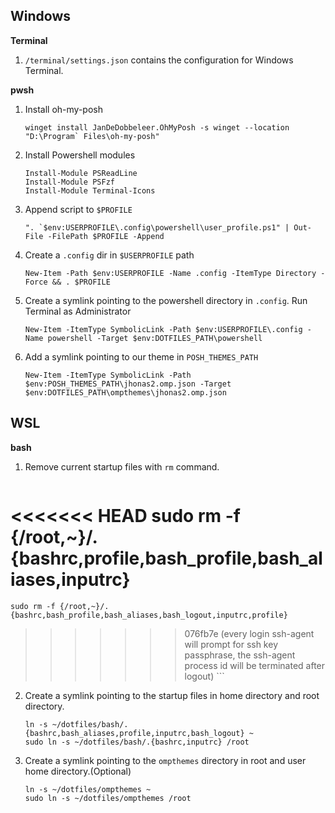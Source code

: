 
## Windows

**Terminal**

1. `/terminal/settings.json` contains the configuration for Windows Terminal.

**pwsh**
1. Install oh-my-posh

    ```
    winget install JanDeDobbeleer.OhMyPosh -s winget --location "D:\Program` Files\oh-my-posh"
    ```

2. Install Powershell modules

    ```
    Install-Module PSReadLine
    Install-Module PSFzf
    Install-Module Terminal-Icons
    ```
3. Append script to `$PROFILE`
    ```
    ". `$env:USERPROFILE\.config\powershell\user_profile.ps1" | Out-File -FilePath $PROFILE -Append
    ```
4. Create a `.config` dir in `$USERPROFILE` path

    ```
    New-Item -Path $env:USERPROFILE -Name .config -ItemType Directory -Force && . $PROFILE
    ```
5. Create a symlink pointing to the powershell directory in `.config`. Run Terminal as Administrator

    ```
    New-Item -ItemType SymbolicLink -Path $env:USERPROFILE\.config -Name powershell -Target $env:DOTFILES_PATH\powershell
    ```
6. Add a symlink pointing to our theme in `POSH_THEMES_PATH`

    ```
    New-Item -ItemType SymbolicLink -Path $env:POSH_THEMES_PATH\jhonas2.omp.json -Target $env:DOTFILES_PATH\ompthemes\jhonas2.omp.json
    ```
## WSL

**bash**

1. Remove current startup files with `rm` command. 

    ```
<<<<<<< HEAD
    sudo rm -f {/root,~}/.{bashrc,profile,bash_profile,bash_aliases,inputrc}
=======
    sudo rm -f {/root,~}/.{bashrc,bash_profile,bash_aliases,bash_logout,inputrc,profile}
>>>>>>> 076fb7e (every login ssh-agent will prompt for ssh key passphrase, the ssh-agent process id will be terminated after logout)
    ```
2. Create a symlink pointing to the startup files in home directory and root directory. 
    
    ```
    ln -s ~/dotfiles/bash/.{bashrc,bash_aliases,profile,inputrc,bash_logout} ~
    sudo ln -s ~/dotfiles/bash/.{bashrc,inputrc} /root
    ```

3. Create a symlink pointing to the `ompthemes` directory in root and user home directory.(Optional)

    ```
    ln -s ~/dotfiles/ompthemes ~
    sudo ln -s ~/dotfiles/ompthemes /root
    ```
